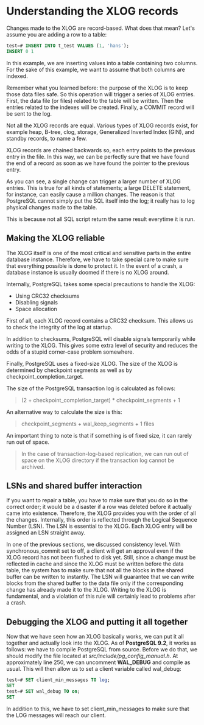 # Understanding the XLOG records

Changes made to the XLOG are record-based. What does that mean? Let's
assume you are adding a row to a table:

```SQL
test=# INSERT INTO t_test VALUES (1, 'hans');
INSERT 0 1
```

In this example, we are inserting values into a table containing two columns. For
the sake of this example, we want to assume that both columns are indexed.

Remember what you learned before: the purpose of the XLOG is to keep those
data files safe. So this operation will trigger a series of XLOG entries. First, the
data file (or files) related to the table will be written. Then the entries related to
the indexes will be created. Finally, a COMMIT record will be sent to the log.

Not all the XLOG records are equal. Various types of XLOG records exist, for
example heap, B-tree, clog, storage, Generalized Inverted Index (GIN), and
standby records, to name a few.

XLOG records are chained backwards so, each entry points to the previous entry
in the file. In this way, we can be perfectly sure that we have found the end of a
record as soon as we have found the pointer to the previous entry.

As you can see, a single change can trigger a larger number of XLOG entries.
This is true for all kinds of statements; a large DELETE statement, for instance,
can easily cause a million changes. The reason is that PostgreSQL cannot simply
put the SQL itself into the log; it really has to log physical changes made to the
table.

This is because not all SQL script return the same result everytime it is run.

## Making the XLOG reliable

The XLOG itself is one of the most critical and sensitive parts in the entire
database instance. Therefore, we have to take special care to make sure that
everything possible is done to protect it. In the event of a crash, a database
instance is usually doomed if there is no XLOG around.

Internally, PostgreSQL takes some special precautions to handle the XLOG:

- Using CRC32 checksums
- Disabling signals
- Space allocation

First of all, each XLOG record contains a CRC32 checksum. This allows us to
check the integrity of the log at startup.

In addition to checksums, PostgreSQL will disable signals temporarily while
writing to the XLOG. This gives some extra level of security and reduces the
odds of a stupid corner-case problem somewhere.

Finally, PostgreSQL uses a fixed-size XLOG. The size of the XLOG is
determined by checkpoint segments as well as by
checkpoint_completion_target.

The size of the PostgreSQL transaction log is calculated as follows:

> (2 + checkpoint_completion_target) * checkpoint_segments + 1

An alternative way to calculate the size is this:

> checkpoint_segments + wal_keep_segments + 1 files

An important thing to note is that if something is of fixed size, it can rarely run
out of space.

> In the case of transaction-log-based replication, we can run out of space on the
XLOG directory if the transaction log cannot be archived.

## LSNs and shared buffer interaction

If you want to repair a table, you have to make sure that you do so in the correct
order; it would be a disaster if a row was deleted before it actually came into
existence. Therefore, the XLOG provides you with the order of all the changes.
Internally, this order is reflected through the Logical Sequence Number (LSN).
The LSN is essential to the XLOG. Each XLOG entry will be assigned an LSN
straight away.

In one of the previous sections, we discussed consistency level. With
synchronous_commit set to off, a client will get an approval even if the XLOG
record has not been flushed to disk yet. Still, since a change must be reflected in
cache and since the XLOG must be written before the data table, the system has
to make sure that not all the blocks in the shared buffer can be written to
instantly. The LSN will guarantee that we can write blocks from the shared
buffer to the data file only if the corresponding change has already made it to the
XLOG. Writing to the XLOG is fundamental, and a violation of this rule will
certainly lead to problems after a crash.

## Debugging the XLOG and putting it all together

Now that we have seen how an XLOG basically works, we can put it all together
and actually look into the XLOG. As of **PostgreSQL 9.2**, it works as follows: we
have to compile PostgreSQL from source. Before we do that, we should modify
the file located at *src/include/pg_config_manual.h*. At approximately line
250, we can uncomment **WAL_DEBUG** and compile as usual. This will then allow
us to set a client variable called wal_debug:

```SQL
test=# SET client_min_messages TO log;
SET
test=# SET wal_debug TO on;
SET
```

In addition to this, we have to set client_min_messages to make sure that the
LOG messages will reach our client.

